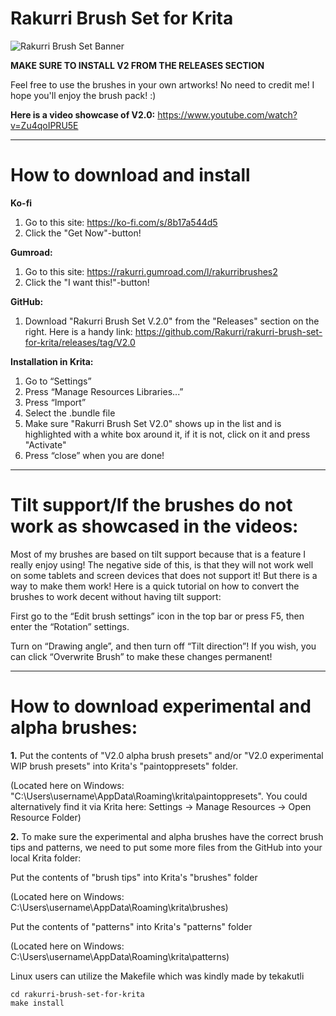 # Rakurri Brush Set for Krita

![Rakurri Brush Set Banner](https://i.imgur.com/SLbbOTK.png)

**MAKE SURE TO INSTALL V2 FROM THE RELEASES SECTION**

Feel free to use the brushes in your own artworks! No need to credit me!
I hope you'll enjoy the brush pack! :)

**Here is a video showcase of V2.0:** https://www.youtube.com/watch?v=Zu4qoIPRU5E

***

# **How to download and install**

**Ko-fi**
1. Go to this site: https://ko-fi.com/s/8b17a544d5
2. Click the "Get Now"-button! 

**Gumroad:**
1. Go to this site: https://rakurri.gumroad.com/l/rakurribrushes2
2. Click the "I want this!"-button!

**GitHub:**
1. Download "Rakurri Brush Set V.2.0" from the "Releases" section on the right.
Here is a handy link: https://github.com/Rakurri/rakurri-brush-set-for-krita/releases/tag/V2.0

**Installation in Krita:**
1. Go to “Settings”
2. Press “Manage Resources Libraries...”
3. Press “Import”
4. Select the .bundle file
5. Make sure "Rakurri Brush Set V2.0" shows up in the list and is highlighted with a white box around it, if it is not, click on it and press "Activate"
6. Press “close” when you are done!

***

# **Tilt support/If the brushes do not work as showcased in the videos:**

Most of my brushes are based on tilt support because that is a feature I really enjoy using!
The negative side of this, is that they will not work well on some tablets and screen devices that does not support it!
But there is a way to make them work! Here is a quick tutorial on how to convert the brushes to work decent without having tilt support:
 
First go to the “Edit brush settings” icon in the top bar or press F5, then enter the “Rotation” settings.
 
Turn on “Drawing angle”, and then turn off “Tilt direction”!
If you wish, you can click “Overwrite Brush” to make these changes permanent!

***

# **How to download experimental and alpha brushes:**

**1.** Put the contents of "V2.0 alpha brush presets" and/or "V2.0 experimental WIP brush presets" into Krita's "paintoppresets" folder.

(Located here on Windows: "C:\Users\username\AppData\Roaming\krita\paintoppresets". You could alternatively find it via Krita here: Settings -> Manage Resources -> Open Resource Folder)

**2.** To make sure the experimental and alpha brushes have the correct brush tips and patterns, we need to put some more files from the GitHub into your local Krita folder:

Put the contents of "brush tips" into Krita's "brushes" folder 

(Located here on Windows: C:\Users\username\AppData\Roaming\krita\brushes)

Put the contents of "patterns" into Krita's "patterns" folder 

(Located here on Windows: C:\Users\username\AppData\Roaming\krita\patterns)

Linux users can utilize the Makefile which was kindly made by tekakutli

```
cd rakurri-brush-set-for-krita
make install
```
